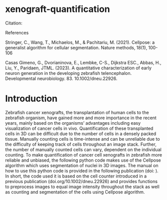 # xenograft-quantification

Citation: 

References

Stringer, C., Wang, T., Michaelos, M., & Pachitariu, M. (2021). Cellpose: a generalist algorithm for cellular segmentation. Nature methods, 18(1), 100-106

Casas Gimeno, G., Dvorianinova, E., Lembke, C-S., Dijkstra ESC., Abbas, H., Liu, Y., Paridaen, JTML. (2023). A quantitative characterization of early neuron generation in the developing zebrafish telencephalon. Developmental neurobiology. 83. 10.1002/dneu.22926.

# Introduction
Zebrafish cancer xenografts, the transplantation of human cells to the zebrafish organism, have gained more and more importance in the recent years, mainly based on the organisms’ advantages including easy visualization of cancer cells in vivo. Quantification of these transplanted cells in 3D can be difficult due to the number of cells in a densely packed tissue. Manually counting cells is time-intense and can be unreliable due to the difficulty of keeping track of cells throughout an image stack. Further, the number of manually counted cells can vary, dependent on the individual counting. To make quantification of cancer cell xenografts in zebrafish more reliable and unbiased, the following python code makes use of the Cellpose algorithm which uses segmentation of nuclei in 3D images. 
The manual on how to use this python code is provided in the following publication (doi: ). In short, the code used it is based on the cell counter introduced in a previous publication (doi.org/10.1002/dneu.22926) and provides functions to preprocess images to equal image intensity throughout the stack as well as counting and segmentation of the cells using Cellpose algorithm. 

